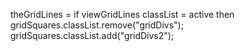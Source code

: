 theGridLines =
if viewGridLines classList = active then
gridSquares.classList.remove("gridDivs");
gridSquares.classList.add("gridDivs2");